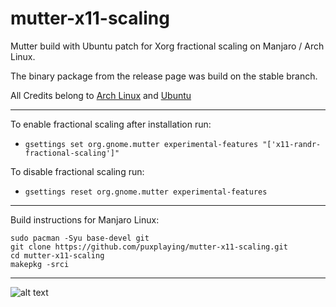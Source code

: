 # mutter-x11-scaling
Mutter build with Ubuntu patch for Xorg fractional scaling on Manjaro / Arch Linux.

The binary package from the release page was build on the stable branch.

All Credits belong to [Arch Linux](https://www.archlinux.org/packages/extra/x86_64/mutter/) and [Ubuntu](https://git.launchpad.net/ubuntu/+source/mutter/tree/debian/patches/x11-Add-support-for-fractional-scaling-using-Randr.patch)

---
To enable fractional scaling after installation run:
- ```gsettings set org.gnome.mutter experimental-features "['x11-randr-fractional-scaling']"```

To disable fractional scaling run:
- ```gsettings reset org.gnome.mutter experimental-features```
---

Build instructions for Manjaro Linux:
```
sudo pacman -Syu base-devel git
git clone https://github.com/puxplaying/mutter-x11-scaling.git
cd mutter-x11-scaling
makepkg -srci
```
---

![alt text](https://github.com/puxplaying/mutter-x11-scaling/blob/master/123.png)
